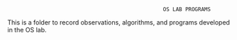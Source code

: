                                                      OS LAB PROGRAMS    

This is a folder to record observations, algorithms, and programs developed in the OS lab.
